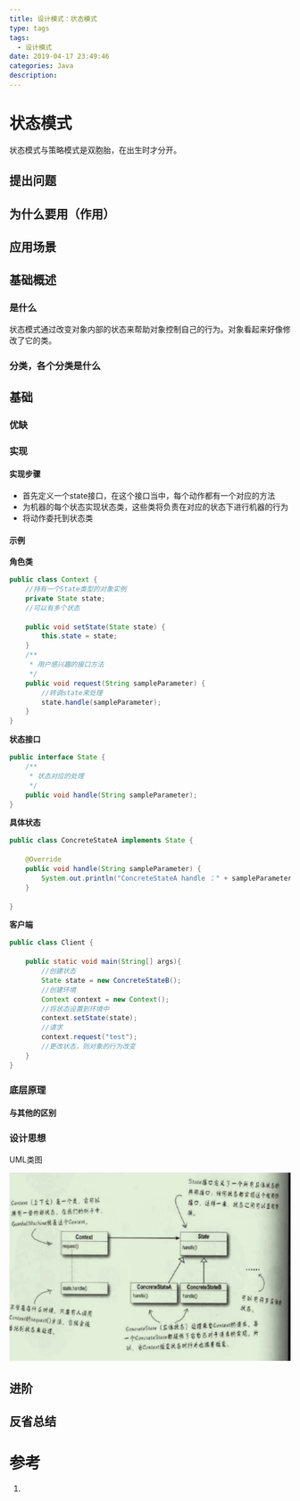 ```yaml
---
title: 设计模式：状态模式
type: tags
tags:
  - 设计模式
date: 2019-04-17 23:49:46
categories: Java
description:
---
```


# 状态模式

状态模式与策略模式是双胞胎，在出生时才分开。

## 提出问题

## 为什么要用（作用）

## 应用场景

## 基础概述

### 是什么

状态模式通过改变对象内部的状态来帮助对象控制自己的行为。对象看起来好像修改了它的类。

### 分类，各个分类是什么

## 基础

### 优缺

### 实现

#### 实现步骤

- 首先定义一个state接口，在这个接口当中，每个动作都有一个对应的方法
- 为机器的每个状态实现状态类，这些类将负责在对应的状态下进行机器的行为
- 将动作委托到状态类

#### 示例

**角色类**

```Java
public class Context {
    //持有一个State类型的对象实例
    private State state;
	//可以有多个状态

    public void setState(State state) {
        this.state = state;
    }
    /**
     * 用户感兴趣的接口方法
     */
    public void request(String sampleParameter) {
        //转调state来处理
        state.handle(sampleParameter);
    }
}
```

**状态接口**

```Java
public interface State {
    /**
     * 状态对应的处理
     */
    public void handle(String sampleParameter);
}
```

**具体状态**

```Java
public class ConcreteStateA implements State {

    @Override
    public void handle(String sampleParameter) {
        System.out.println("ConcreteStateA handle ：" + sampleParameter);
    }

}
```

**客户端**

```Java
public class Client {

    public static void main(String[] args){
        //创建状态
        State state = new ConcreteStateB();
        //创建环境
        Context context = new Context();
        //将状态设置到环境中
        context.setState(state);
        //请求
        context.request("test");
        //更改状态，则对象的行为改变
    }
}
```



### 底层原理

#### 与其他的区别

### 设计思想

UML类图

![1555746713789](assets/1555746713789.png)

## 进阶

## 反省总结

# 参考 #

1. 
